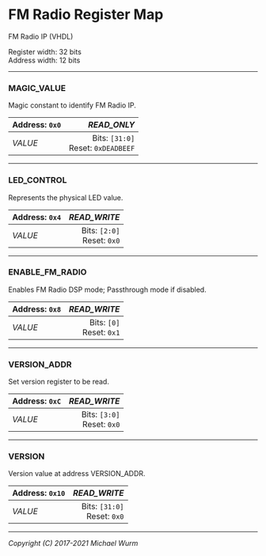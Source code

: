 # FM Radio Register Map

FM Radio IP (VHDL)

Register width: 32 bits<br>
Address width: 12 bits

---
### MAGIC_VALUE
Magic constant to identify FM Radio IP.

| Address: `0x0` | *READ_ONLY* |
| :--- | ---: |
| *VALUE*<br> | Bits: `[31:0]`<br>Reset: `0xDEADBEEF` |

---
### LED_CONTROL
Represents the physical LED value.

| Address: `0x4` | *READ_WRITE* |
| :--- | ---: |
| *VALUE*<br> | Bits: `[2:0]`<br>Reset: `0x0` |

---
### ENABLE_FM_RADIO
Enables FM Radio DSP mode; Passthrough mode if disabled.

| Address: `0x8` | *READ_WRITE* |
| :--- | ---: |
| *VALUE*<br> | Bits: `[0]`<br>Reset: `0x1` |

---
### VERSION_ADDR
Set version register to be read.

| Address: `0xC` | *READ_WRITE* |
| :--- | ---: |
| *VALUE*<br> | Bits: `[3:0]`<br>Reset: `0x0` |

---
### VERSION
Version value at address VERSION_ADDR.

| Address: `0x10` | *READ_WRITE* |
| :--- | ---: |
| *VALUE*<br> | Bits: `[31:0]`<br>Reset: `0x0` |


---
*Copyright (C) 2017-2021 Michael Wurm*